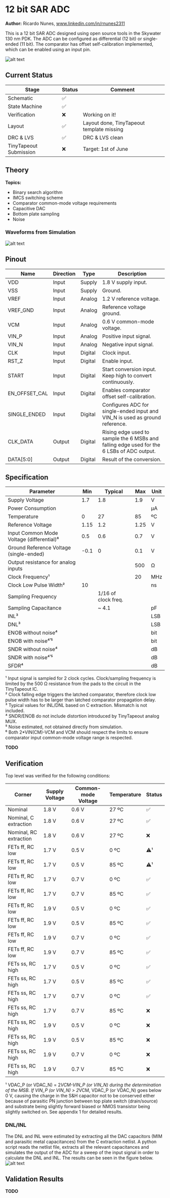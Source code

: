 # 12 bit SAR ADC
**Author:** Ricardo Nunes, www.linkedin.com/in/rnunes2311

This is a 12 bit SAR ADC designed using open source tools in the Skywater 130 nm PDK.
The ADC can be configured as differential (12 bit) or single-ended (11 bit). The comparator has offset self-calibration implemented, which can be enabled using an input pin.


![alt text](./media/layout_picture.png "SAR ADC Layout")


## Current Status

|Stage					|Status		|Comment									|
|-----------------------|-----------|-------------------------------------------|
|Schematic				|✅			|											|
|State Machine			|✅			|											|
|Verification			|❌			|Working on it!								|
|Layout					|✅			|Layout done, TinyTapeout template missing	|
|DRC & LVS				|✅			|DRC & LVS clean							|
|TinyTapeout Submission	|❌			|Target: 1st of June						|


## Theory
**Topics:**
- Binary search algorithm
- IMCS switching scheme
- Comparator common-mode voltage requirements
- Capacitive DAC
- Bottom plate sampling
- Noise

### Waveforms from Simulation
![alt text](./media/waveforms.png "SAR ADC Waveforms")

## Pinout

|Name			|Direction		|Type		|Description																					|
|---------------|---------------|-----------|-----------------------------------------------------------------------------------------------|
|VDD			|Input			|Supply		|1.8 V supply input.																			|
|VSS			|Input			|Supply		|Ground.																						|
|VREF			|Input			|Analog		|1.2 V reference voltage.																		|
|VREF_GND		|Input			|Analog		|Reference voltage ground.																		|
|VCM			|Input			|Analog		|0.6 V common-mode voltage.																		|
|VIN_P			|Input			|Analog		|Positive input signal.																			|
|VIN_N			|Input			|Analog		|Negative input signal.																			|
|CLK			|Input			|Digital	|Clock input.																					|
|RST_Z			|Input			|Digital	|Enable input.																					|
|START			|Input			|Digital	|Start conversion input. Keep high to convert continuously.										|
|EN_OFFSET_CAL	|Input			|Digital	|Enables comparator offset self-calibration.													|
|SINGLE_ENDED	|Input			|Digital	|Configures ADC for single-ended input and VIN_N is used as ground reference.					|
|CLK_DATA		|Output			|Digital	|Rising edge used to sample the 6 MSBs and falling edge used for the 6 LSBs of ADC output. 		|
|DATA[5:0]		|Output			|Digital	|Result of the conversion.																		|

## Specification

|Parameter									|Min		|Typical			|Max	|Unit	|
|-------------------------------------------|-----------|-------------------|-------|-------|
|Supply Voltage								|1.7		|1.8				|1.9	|V		|
|Power Consumption							|			|					|		|µA		|
|Temperature								|0			|27					|85		|ºC		|
|Reference Voltage							|1.15		|1.2				|1.25	|V		|
|Input Common Mode Voltage (differential)⁶	|0.5		|0.6				|0.7	|V		|
|Ground Reference Voltage (single-ended)	|-0.1		|0					|0.1	|V		|
|Output resistance for analog inputs		|			|					|500	|Ω		|
|Clock Frequency¹							|			|					|20		|MHz	|
|Clock Low Pulse Width²						|10			|					|		|ns		|
|Sampling Frequency							|			|1/16 of clock freq.|		|		|
|Sampling Capacitance						|			|~ 4.1				|		|pF		|
|INL³										|			|					|		|LSB	|
|DNL³										|			|					|		|LSB	|
|ENOB without noise⁴						|			|					|		|bit	|
|ENOB with noise⁴𝄒⁵							|			|					|		|bit	|
|SNDR without noise⁴						|			|					|		|dB		|
|SNDR with noise⁴𝄒⁵							|			|					|		|dB		|
|SFDR⁴										|			|					|		|dB		|

¹ Input signal is sampled for 2 clock cycles. Clock/sampling frequency is limited by the 500 Ω resistance from the pads to the circuit in the TinyTapeout IC.\
² Clock falling edge triggers the latched comparator, therefore clock low pulse width has to be larger than latched comparator propagation delay.\
³ Typical values for INL/DNL based on C extraction. Mismatch is not included.\
⁴ SNDR/ENOB do not include distortion introduced by TinyTapeout analog MUX.\
⁵ Noise estimated, not obtained directly from simulation.\
⁶ Both 2*VIN(CM)-VCM and VCM should respect the limits to ensure comparator input common-mode voltage range is respected.

**TODO**

## Verification
Top level was verified for the following conditions:

|Corner						|Supply Voltage		|Common-mode Voltage	|Temperature	|Status	|
|---------------------------|-------------------|-----------------------|---------------|-------|
|Nominal					|1.8 V				|0.6 V					|27 ºC			|✅		|
|Nominal, C extraction		|1.8 V				|0.6 V					|27 ºC			|✅		|
|Nominal, RC extraction		|1.8 V				|0.6 V					|27 ºC			|❌		|
|FETs ff, RC low			|1.7 V				|0.5 V					|0 ºC			|⚠️¹	|
|FETs ff, RC low			|1.7 V				|0.5 V					|85 ºC			|⚠️¹	|
|FETs ff, RC low			|1.7 V				|0.7 V					|0 ºC			|✅		|
|FETs ff, RC low			|1.7 V				|0.7 V					|85 ºC			|✅		|
|FETs ff, RC low			|1.9 V				|0.5 V					|0 ºC			|✅		|
|FETs ff, RC low			|1.9 V				|0.5 V					|85 ºC			|✅		|
|FETs ff, RC low			|1.9 V				|0.7 V					|0 ºC			|✅		|
|FETs ff, RC low			|1.9 V				|0.7 V					|85 ºC			|✅		|
|FETs ss, RC high			|1.7 V				|0.5 V					|0 ºC			|✅		|
|FETs ss, RC high			|1.7 V				|0.5 V					|85 ºC			|✅		|
|FETs ss, RC high			|1.7 V				|0.7 V					|0 ºC			|✅		|
|FETs ss, RC high			|1.7 V				|0.7 V					|85 ºC			|❌		|
|FETs ss, RC high			|1.9 V				|0.5 V					|0 ºC			|❌		|
|FETs ss, RC high			|1.9 V				|0.5 V					|85 ºC			|❌		|
|FETs ss, RC high			|1.9 V				|0.7 V					|0 ºC			|❌		|
|FETs ss, RC high			|1.9 V				|0.7 V					|85 ºC			|❌		|

¹ VDAC_P (or VDAC_N) = 2*VCM-VIN_P (or VIN_N) during the determination of the MSB. If VIN_P (or VIN_N) > 2*VCM, VDAC_P (or VDAC_N) goes below 0 V, causing the charge in the S&H capacitor not to be conserved either because of parasitic PN junction between top plate switch (drain/source) and substrate being slightly forward biased or NMOS transistor being slightly switched on. See appendix 1 for detailed results.

### DNL/INL
The DNL and INL were estimated by extracting all the DAC capacitors (MIM and parasitic metal capacitances) from the C extraction netlist.
A python script reads the netlist file, extracts all the relevant capacitances and simulates the output of the ADC for a sweep of the input signal in order to calculate the DNL and INL. The results can be seen in the figure below.
![alt text](./media/dnl_inl.png "SAR ADC DNL and INL")


## Validation Results
**TODO**